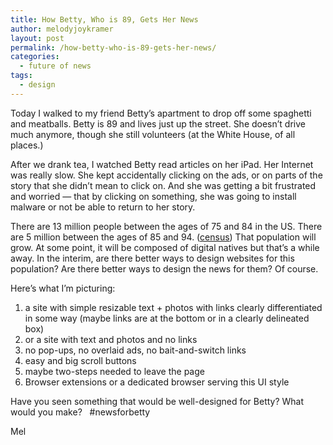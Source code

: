 ```yaml
---
title: How Betty, Who is 89, Gets Her News
author: melodyjoykramer
layout: post
permalink: /how-betty-who-is-89-gets-her-news/
categories:
  - future of news
tags:
  - design
---
```

Today I walked to my friend Betty&#8217;s apartment to drop off some spaghetti and meatballs. Betty is 89 and lives just up the street. She doesn&#8217;t drive much anymore, though she still volunteers (at the White House, of all places.)

After we drank tea, I watched Betty read articles on her iPad. Her Internet was really slow. She kept accidentally clicking on the ads, or on parts of the story that she didn&#8217;t mean to click on. And she was getting a bit frustrated and worried &#8212; that by clicking on something, she was going to install malware or not be able to return to her story.

There are 13 million people between the ages of 75 and 84 in the US. There are 5 million between the ages of 85 and 94. ([census][1]) That population will grow. At some point, it will be composed of digital natives but that&#8217;s a while away. In the interim, are there better ways to design websites for this population? Are there better ways to design the news for them? Of course.

Here&#8217;s what I&#8217;m picturing:

1. a site with simple resizable text + photos with links clearly differentiated in some way (maybe links are at the bottom or in a clearly delineated box)  
2. or a site with text and photos and no links  
3. no pop-ups, no overlaid ads, no bait-and-switch links  
4. easy and big scroll buttons  
5. maybe two-steps needed to leave the page
6. Browser extensions or a dedicated browser serving this UI style

Have you seen something that would be well-designed for Betty? What would you make?   #newsforbetty

Mel

 [1]: http://www.census.gov/prod/cen2010/briefs/c2010br-09.pdf
